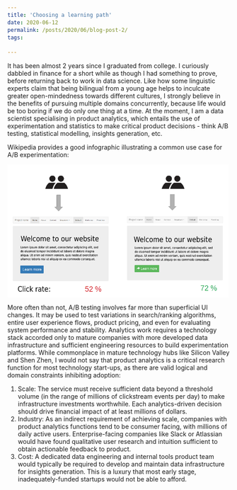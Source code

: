 ```yaml
---
title: 'Choosing a learning path'
date: 2020-06-12
permalink: /posts/2020/06/blog-post-2/
tags:

---
```

It has been almost 2 years since I graduated from college. I curiously dabbled in finance for a short while as though I had something to prove, before returning back to work in data science. Like how some linguistic experts claim that being bilingual from a young age helps to inculcate greater open-mindedness towards different cultures, I strongly believe in the benefits of pursuing multiple domains concurrently, because life would be too boring if we do only one thing at a time. At the moment, I am a data scientist specialising in product analytics, which entails the use of experimentation and statistics to make critical product decisions - think A/B testing, statistical modelling, insights generation, etc.

Wikipedia provides a good infographic illustrating a common use case for A/B experimentation:

<img align="middle" src="/images/abtesting_example.png" title="A/B Testing" width="500" height="300" />

More often than not, A/B testing involves far more than superficial UI changes. It may be used to test variations in search/ranking algorithms, entire user experience flows, product pricing, and even for evaluating system performance and stability. Analytics work requires a technology stack accorded only to mature companies with more developed data infrastructure and sufficient engineering resources to build experimentation platforms. While commonplace in mature technology hubs like Silicon Valley and Shen Zhen, I would not say that product analytics is a critical research function for most technology start-ups, as there are valid logical and domain constraints inhibiting adoption:

1. Scale: The service must receive sufficient data beyond a threshold volume (in the range of millions of clickstream events per day) to make infrastructure investments worthwhile. Each analytics-driven decision should drive financial impact of at least millions of dollars.
2. Industry: As an indirect requirement of achieving scale, companies with product analytics functions tend to be consumer facing, with millions of daily active users. Enterprise-facing companies like Slack or Atlassian would have found qualitative user research and intuition sufficient to obtain actionable feedback to product.
3. Cost: A dedicated data engineering and internal tools product team would typically be required to develop and maintain data infrastructure for insights generation. This is a luxury that most early stage, inadequately-funded startups would not be able to afford.


